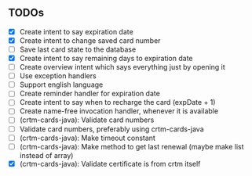 ## TODOs

- [x] Create intent to say expiration date
- [x] Create intent to change saved card number
- [ ] Save last card state to the database
- [x] Create intent to say remaining days to expiration date
- [ ] Create overview intent which says everything just by opening it
- [ ] Use exception handlers
- [ ] Support english language
- [ ] Create reminder handler for expiration date
- [ ] Create intent to say when to recharge the card (expDate + 1)
- [ ] Create name-free invocation handler, whenever it is available
- [ ] (crtm-cards-java): Validate card numbers
- [ ] Validate card numbers, preferably using crtm-cards-java 
- [ ] (crtm-cards-java): Make timeout constant
- [ ] (crtm-cards-java): Make method to get last renewal (maybe make list instead of array)
- [x] (crtm-cards-java): Validate certificate is from crtm itself